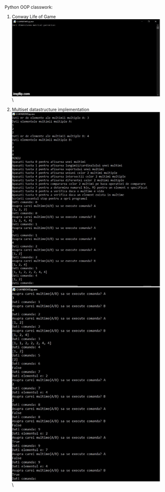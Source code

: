 Python OOP classwork:
1) Conway Life of Game \
![alt text](https://github.com/lascau/OOP/blob/master/Python/assets%20from%20projects/gamelife.gif) \

2) Multiset datastructure implementation \
![alt text](https://github.com/lascau/OOP/blob/master/Python/assets%20from%20projects/multiset1.JPG) \
![alt text](https://github.com/lascau/OOP/blob/master/Python/assets%20from%20projects/multiset2.JPG) \

